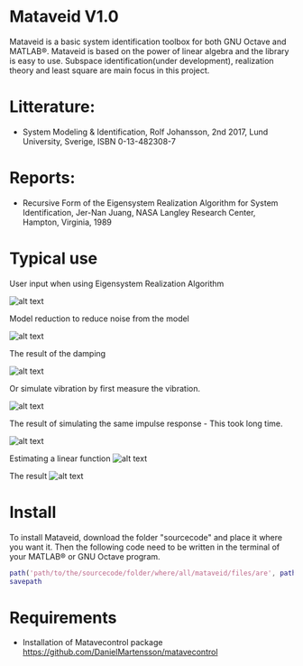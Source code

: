 # Mataveid V1.0
Mataveid is a basic system identification toolbox for both GNU Octave and MATLAB®. Mataveid is based on the power of linear algebra and the library is easy to use. Subspace identification(under development), realization theory and least square are main focus in this project.

# Litterature: 
* System Modeling & Identification, Rolf Johansson, 2nd 2017, Lund University, Sverige, ISBN 0-13-482308-7

# Reports:
* Recursive Form of the Eigensystem Realization Algorithm for System Identification, Jer-Nan Juang, NASA Langley Research Center, Hampton, Virginia, 1989


# Typical use

User input when using Eigensystem Realization Algorithm

![alt text](https://github.com/DanielMartensson/mataveid/blob/master/pictures/Sk%C3%A4rmbild%20fr%C3%A5n%202017-12-04%2019-41-18.png)

Model reduction to reduce noise from the model

![alt text](https://github.com/DanielMartensson/mataveid/blob/master/pictures/Sk%C3%A4rmbild%20fr%C3%A5n%202017-12-04%2019-20-27.png)

The result of the damping

![alt text](https://github.com/DanielMartensson/mataveid/blob/master/pictures/Sk%C3%A4rmbild%20fr%C3%A5n%202017-12-04%2019-36-13.png)

Or simulate vibration by first measure the vibration.

![alt text](https://github.com/DanielMartensson/mataveid/blob/master/pictures/Sk%C3%A4rmbild%20fr%C3%A5n%202017-12-04%2021-23-55.png)


The result of simulating the same impulse response - This took long time.

![alt text](https://github.com/DanielMartensson/mataveid/blob/master/pictures/Sk%C3%A4rmbild%20fr%C3%A5n%202017-12-04%2021-23-01.png)


Estimating a linear function
![alt text](https://github.com/DanielMartensson/mataveid/blob/master/pictures/Sk%C3%A4rmbild%20fr%C3%A5n%202017-12-04%2019-48-02.png)

The result
![alt text](https://github.com/DanielMartensson/mataveid/blob/master/pictures/Sk%C3%A4rmbild%20fr%C3%A5n%202017-12-04%2019-50-03.png)

# Install
To install Mataveid, download the folder "sourcecode" and place it where you want it. Then the following code need to be written in the terminal of your MATLAB® or GNU Octave program.

```matlab
path('path/to/the/sourcecode/folder/where/all/mataveid/files/are', path)
savepath
```

# Requirements 
* Installation of Matavecontrol package https://github.com/DanielMartensson/matavecontrol

